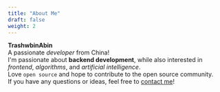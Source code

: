 ```yaml
---
title: "About Me"
draft: false
weight: 2
---
```


<span class="name-switch"><span class="name">**Trashwbin**</span><span class="name">**Abin**</span></span>
<br>
A passionate *developer* from China!
<br>
I'm passionate about **backend development**, while also interested in *frontend*, *algorithms*, and *artificial intelligence*.
<br>
Love `open source` and hope to contribute to the open source community.
<br>
If you have any questions or ideas, feel free to [contact me](mailto:Trashwbin@gmail.com)!
